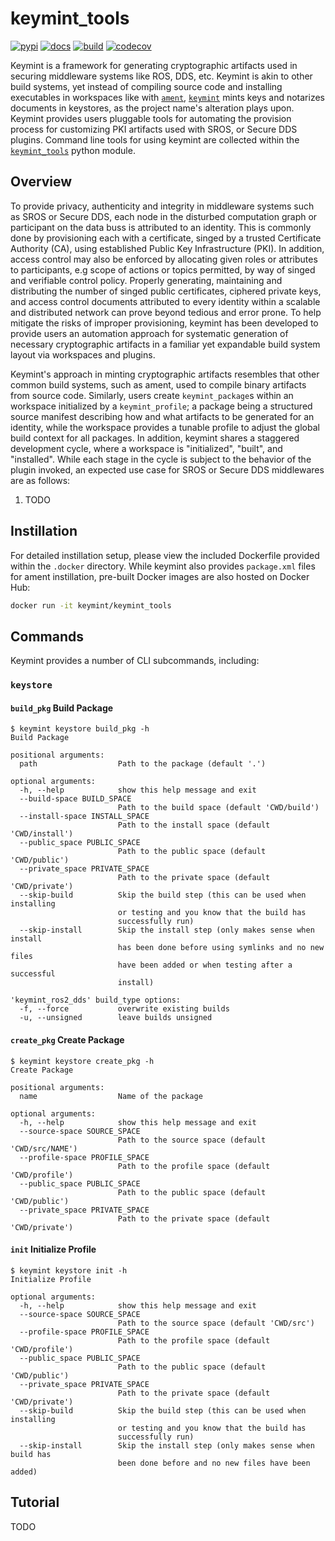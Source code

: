 # keymint_tools

[![pypi](https://img.shields.io/pypi/v/keymint_tools.svg?branch=master)](https://pypi.python.org/pypi/keymint_tools/)
[![docs](https://readthedocs.org/projects/keymint/badge/?version=latest)](https://readthedocs.org/projects/keymint)
[![build](https://travis-ci.org/keymint/keymint_tools.svg?branch=master)](https://travis-ci.org/keymint/keymint_tools)
[![codecov](https://codecov.io/github/keymint/keymint_tools/coverage.svg?branch=master)](https://codecov.io/github/keymint/keymint_tools?branch=master)


Keymint is a framework for generating cryptographic artifacts used in securing middleware systems like ROS, DDS, etc. Keymint is akin to other build systems, yet instead of compiling source code and installing executables in workspaces like with [`ament`](https://github.com/ament), [`keymint`](https://github.com/keymint) mints keys and notarizes documents in keystores, as the project name's alteration plays upon. Keymint provides users pluggable tools for automating the provision process for customizing PKI artifacts used with SROS, or Secure DDS plugins.
Command line tools for using keymint are collected within the [`keymint_tools`](https://github.com/keymint/keymint_tools) python module.


## Overview

To provide privacy, authenticity and integrity in middleware systems such as SROS or Secure DDS, each node in the disturbed computation graph or participant on the data buss is attributed to an identity. This is commonly done by provisioning each with a certificate, singed by a trusted Certificate Authority (CA), using established Public Key Infrastructure (PKI). In addition, access control may also be enforced by allocating given roles or attributes to participants, e.g scope of actions or topics permitted, by way of singed and verifiable control policy. Properly generating, maintaining and distributing the number of singed public certificates, ciphered private keys, and access control documents attributed to every identity within a scalable and distributed network can prove beyond tedious and error prone. To help mitigate the risks of improper provisioning, keymint has been developed to provide users an automation approach for systematic generation of necessary cryptographic artifacts in a familiar yet expandable build system layout via workspaces and plugins.

Keymint's approach in minting cryptographic artifacts resembles that other common build systems, such as ament, used to compile binary artifacts from source code. Similarly, users create `keymint_package`s within an workspace initialized by a `keymint_profile`; a package being a structured source manifest describing how and what artifacts to be generated for an identity, while the workspace provides a tunable profile to adjust the global build context for all packages. In addition, keymint shares a staggered development cycle, where a workspace is "initialized", "built", and "installed". While each stage in the cycle is subject to the behavior of the plugin invoked, an expected use case for SROS or Secure DDS middlewares are as follows:

1. TODO



## Instillation

For detailed instillation setup, please view the included Dockerfile provided within the `.docker` directory. While keymint also provides `package.xml` files for ament instillation, pre-built Docker images are also hosted on Docker Hub:

``` bash
docker run -it keymint/keymint_tools
```


## Commands

Keymint provides a number of CLI subcommands, including:

### `keystore`

#### `build_pkg` Build Package

``` terminal
$ keymint keystore build_pkg -h
Build Package

positional arguments:
  path                  Path to the package (default '.')

optional arguments:
  -h, --help            show this help message and exit
  --build-space BUILD_SPACE
                        Path to the build space (default 'CWD/build')
  --install-space INSTALL_SPACE
                        Path to the install space (default 'CWD/install')
  --public_space PUBLIC_SPACE
                        Path to the public space (default 'CWD/public')
  --private_space PRIVATE_SPACE
                        Path to the private space (default 'CWD/private')
  --skip-build          Skip the build step (this can be used when installing
                        or testing and you know that the build has
                        successfully run)
  --skip-install        Skip the install step (only makes sense when install
                        has been done before using symlinks and no new files
                        have been added or when testing after a successful
                        install)

'keymint_ros2_dds' build_type options:
  -f, --force           overwrite existing builds
  -u, --unsigned        leave builds unsigned
```

#### `create_pkg` Create Package

``` terminal
$ keymint keystore create_pkg -h
Create Package

positional arguments:
  name                  Name of the package

optional arguments:
  -h, --help            show this help message and exit
  --source-space SOURCE_SPACE
                        Path to the source space (default 'CWD/src/NAME')
  --profile-space PROFILE_SPACE
                        Path to the profile space (default 'CWD/profile')
  --public_space PUBLIC_SPACE
                        Path to the public space (default 'CWD/public')
  --private_space PRIVATE_SPACE
                        Path to the private space (default 'CWD/private')
```


#### `init` Initialize Profile

``` terminal
$ keymint keystore init -h
Initialize Profile

optional arguments:
  -h, --help            show this help message and exit
  --source-space SOURCE_SPACE
                        Path to the source space (default 'CWD/src')
  --profile-space PROFILE_SPACE
                        Path to the profile space (default 'CWD/profile')
  --public_space PUBLIC_SPACE
                        Path to the public space (default 'CWD/public')
  --private_space PRIVATE_SPACE
                        Path to the private space (default 'CWD/private')
  --skip-build          Skip the build step (this can be used when installing
                        or testing and you know that the build has
                        successfully run)
  --skip-install        Skip the install step (only makes sense when build has
                        been done before and no new files have been added)
```

## Tutorial

TODO
